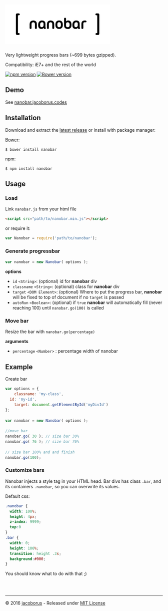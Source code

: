 ![nanobar](https://raw.githubusercontent.com/jacoborus/nanobar/master/brand/nanobar.png 'nanobar logo')
=======================================================================================================

Very lightweight progress bars (~699 bytes gzipped).

Compatibility: iE7+ and the rest of the world

[![npm version](https://badge.fury.io/js/nanobar.svg)](https://www.npmjs.com/package/nanobar) [![Bower version](https://img.shields.io/bower/v/nanobar.svg?maxAge=2592000)](https://github.com/jacoborus/nanobar/releases)

## Demo

See [nanobar.jacoborus.codes](http://nanobar.jacoborus.codes)


## Installation

Download and extract the [latest release](https://github.com/jacoborus/nanobar/archive/master.zip) or install with package manager:

[Bower](http://bower.io/):

```
$ bower install nanobar
```

[npm](https://www.npmjs.org/package/nanobar):

```
$ npm install nanobar
```


## Usage

### Load

Link `nanobar.js` from your html file

```html
<script src="path/to/nanobar.min.js"></script>
```

or require it:

```js
var Nanobar = require('path/to/nanobar');
```

### Generate progressbar

```js
var nanobar = new Nanobar( options );
```

**options**

- `id` `<String>`: (optional) id for **nanobar** div
- `classname` `<String>`: (optional) class for **nanobar** div
- `target` `<DOM Element>`: (optional) Where to put the progress bar, **nanobar** will be fixed to top of document if no `target` is passed
- `autoRun` `<Boolean>`: (optional) if `true` **nanobar** will automatically fill (never reaching 100) until `nanobar.go(100)` is called


### Move bar

Resize the bar with `nanobar.go(percentage)`

**arguments**

- `percentage` `<Number>` : percentage width of nanobar


## Example

Create bar

```js
var options = {
	classname: 'my-class',
  id: 'my-id',
	target: document.getElementById('myDivId')
};

var nanobar = new Nanobar( options );

//move bar
nanobar.go( 30 ); // size bar 30%
nanobar.go( 76 ); // size bar 76%

// size bar 100% and and finish
nanobar.go(100);
```

### Customize bars

Nanobar injects a style tag in your HTML head. Bar divs has class `.bar`, and its containers `.nanobar`, so you can overwrite its values.

Default css:

```css
.nanobar {
  width: 100%;
  height: 4px;
  z-index: 9999;
  top:0
}
.bar {
  width: 0;
  height: 100%;
  transition: height .3s;
  background:#000;
}
```

You should know what to do with that ;)


<br><br>

---

© 2016 [jacoborus](https://github.com/jacoborus) - Released under [MIT License](https://raw.github.com/jacoborus/nanobar/master/LICENSE)
